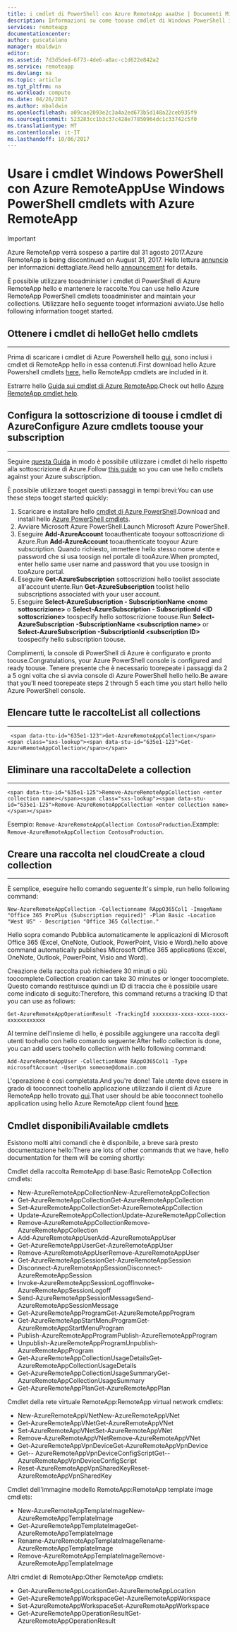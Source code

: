```yaml
---
title: i cmdlet di PowerShell con Azure RemoteApp aaaUse | Documenti Microsoft
description: Informazioni su come toouse cmdlet di Windows PowerShell in Azure RemoteApp.
services: remoteapp
documentationcenter: 
author: guscatalano
manager: mbaldwin
editor: 
ms.assetid: 7d3d5ded-6f73-4de6-a8ac-c1d622e842a2
ms.service: remoteapp
ms.devlang: na
ms.topic: article
ms.tgt_pltfrm: na
ms.workload: compute
ms.date: 04/26/2017
ms.author: mbaldwin
ms.openlocfilehash: a09cae2093e2c3a4a2ed673b5d148a22ceb935f9
ms.sourcegitcommit: 523283cc1b3c37c428e77850964dc1c33742c5f0
ms.translationtype: MT
ms.contentlocale: it-IT
ms.lasthandoff: 10/06/2017
---
```

# <a name="use-windows-powershell-cmdlets-with-azure-remoteapp"></a><span data-ttu-id="635e1-103">Usare i cmdlet Windows PowerShell con Azure RemoteApp</span><span class="sxs-lookup"><span data-stu-id="635e1-103">Use Windows PowerShell cmdlets with Azure RemoteApp</span></span>
> [!IMPORTANT]
> <span data-ttu-id="635e1-104">Azure RemoteApp verrà sospeso a partire dal 31 agosto 2017.</span><span class="sxs-lookup"><span data-stu-id="635e1-104">Azure RemoteApp is being discontinued on August 31, 2017.</span></span> <span data-ttu-id="635e1-105">Hello lettura [annuncio](https://go.microsoft.com/fwlink/?linkid=821148) per informazioni dettagliate.</span><span class="sxs-lookup"><span data-stu-id="635e1-105">Read hello [announcement](https://go.microsoft.com/fwlink/?linkid=821148) for details.</span></span>
> 
> 

 <span data-ttu-id="635e1-106">È possibile utilizzare tooadminister i cmdlet di PowerShell di Azure RemoteApp hello e mantenere le raccolte.</span><span class="sxs-lookup"><span data-stu-id="635e1-106">You can use hello Azure RemoteApp PowerShell cmdlets tooadminister and maintain your collections.</span></span> <span data-ttu-id="635e1-107">Utilizzare hello seguente tooget informazioni avviato.</span><span class="sxs-lookup"><span data-stu-id="635e1-107">Use hello following information tooget started.</span></span>

## <a name="get-hello-cmdlets"></a><span data-ttu-id="635e1-108">Ottenere i cmdlet di hello</span><span class="sxs-lookup"><span data-stu-id="635e1-108">Get hello cmdlets</span></span>
- - -
<span data-ttu-id="635e1-109">Prima di scaricare i cmdlet di Azure Powershell hello [qui](http://go.microsoft.com/?linkid=9811175), sono inclusi i cmdlet di RemoteApp hello in essa contenuti.</span><span class="sxs-lookup"><span data-stu-id="635e1-109">First download hello Azure Powershell cmdlets [here](http://go.microsoft.com/?linkid=9811175), hello RemoteApp cmdlets are included in it.</span></span> 

<span data-ttu-id="635e1-110">Estrarre hello [Guida sui cmdlet di Azure RemoteApp](/powershell/module/azure?view=azuresmps-3.7.0).</span><span class="sxs-lookup"><span data-stu-id="635e1-110">Check out hello [Azure RemoteApp cmdlet help](/powershell/module/azure?view=azuresmps-3.7.0).</span></span>

## <a name="configure-azure-cmdlets-toouse-your-subscription"></a><span data-ttu-id="635e1-111">Configura la sottoscrizione di toouse i cmdlet di Azure</span><span class="sxs-lookup"><span data-stu-id="635e1-111">Configure Azure cmdlets toouse your subscription</span></span>
- - -
<span data-ttu-id="635e1-112">Seguire [questa Guida](/powershell/azure/overview) in modo è possibile utilizzare i cmdlet di hello rispetto alla sottoscrizione di Azure.</span><span class="sxs-lookup"><span data-stu-id="635e1-112">Follow [this guide](/powershell/azure/overview) so you can use hello cmdlets against your Azure subscription.</span></span>

<span data-ttu-id="635e1-113">È possibile utilizzare tooget questi passaggi in tempi brevi:</span><span class="sxs-lookup"><span data-stu-id="635e1-113">You can use these steps tooget started quickly:</span></span>

1. <span data-ttu-id="635e1-114">Scaricare e installare hello [cmdlet di Azure PowerShell](http://go.microsoft.com/?linkid=9811175).</span><span class="sxs-lookup"><span data-stu-id="635e1-114">Download and install hello [Azure PowerShell cmdlets](http://go.microsoft.com/?linkid=9811175).</span></span>
2. <span data-ttu-id="635e1-115">Avviare Microsoft Azure PowerShell.</span><span class="sxs-lookup"><span data-stu-id="635e1-115">Launch Microsoft Azure PowerShell.</span></span>
3. <span data-ttu-id="635e1-116">Eseguire **Add-AzureAccount** tooauthenticate tooyour sottoscrizione di Azure.</span><span class="sxs-lookup"><span data-stu-id="635e1-116">Run **Add-AzureAccount** tooauthenticate tooyour Azure subscription.</span></span> <span data-ttu-id="635e1-117">Quando richiesto, immettere hello stesso nome utente e password che si usa toosign nel portale di tooAzure.</span><span class="sxs-lookup"><span data-stu-id="635e1-117">When prompted, enter hello same user name and password that you use toosign in tooAzure portal.</span></span>  
4. <span data-ttu-id="635e1-118">Eseguire **Get-AzureSubscription** sottoscrizioni hello toolist associate all'account utente.</span><span class="sxs-lookup"><span data-stu-id="635e1-118">Run **Get-AzureSubscription** toolist hello subscriptions associated with your user account.</span></span> 
5. <span data-ttu-id="635e1-119">Eseguire **Select-AzureSubscription - SubscriptionName &lt;nome sottoscrizione&gt;**  o **Select-AzureSubscription - SubscriptionId &lt;ID sottoscrizione&gt;**  toospecify hello sottoscrizione toouse.</span><span class="sxs-lookup"><span data-stu-id="635e1-119">Run **Select-AzureSubscription -SubscriptionName &lt;subscription name&gt;** or **Select-AzureSubscription -SubscriptionId &lt;subscription ID&gt;** toospecify hello subscription toouse.</span></span>

<span data-ttu-id="635e1-120">Complimenti, la console di PowerShell di Azure è configurato e pronto toouse.</span><span class="sxs-lookup"><span data-stu-id="635e1-120">Congratulations, your Azure PowerShell console is configured and ready toouse.</span></span> <span data-ttu-id="635e1-121">Tenere presente che è necessario toorepeate i passaggi da 2 a 5 ogni volta che si avvia console di Azure PowerShell hello hello.</span><span class="sxs-lookup"><span data-stu-id="635e1-121">Be aware that you'll need toorepeate steps 2 through 5 each time you start hello hello Azure PowerShell console.</span></span>  


## <a name="list-all-collections"></a><span data-ttu-id="635e1-122">Elencare tutte le raccolte</span><span class="sxs-lookup"><span data-stu-id="635e1-122">List all collections</span></span>
- - -
     <span data-ttu-id="635e1-123">Get-AzureRemoteAppCollection</span><span class="sxs-lookup"><span data-stu-id="635e1-123">Get-AzureRemoteAppCollection</span></span>

## <a name="delete-a-collection"></a><span data-ttu-id="635e1-124">Eliminare una raccolta</span><span class="sxs-lookup"><span data-stu-id="635e1-124">Delete a collection</span></span>
- - -
    <span data-ttu-id="635e1-125">Remove-AzureRemoteAppCollection <enter collection name></span><span class="sxs-lookup"><span data-stu-id="635e1-125">Remove-AzureRemoteAppCollection <enter collection name></span></span>

<span data-ttu-id="635e1-126">Esempio: `Remove-AzureRemoteAppCollection ContosoProduction`.</span><span class="sxs-lookup"><span data-stu-id="635e1-126">Example:  `Remove-AzureRemoteAppCollection ContosoProduction`.</span></span>

## <a name="create-a-cloud-collection"></a><span data-ttu-id="635e1-127">Creare una raccolta nel cloud</span><span class="sxs-lookup"><span data-stu-id="635e1-127">Create a cloud collection</span></span>
- - -
<span data-ttu-id="635e1-128">È semplice, eseguire hello comando seguente:</span><span class="sxs-lookup"><span data-stu-id="635e1-128">It's simple, run hello following command:</span></span>

    New-AzureRemoteAppCollection -Collectionname RAppO365Col1 -ImageName "Office 365 ProPlus (Subscription required)" -Plan Basic -Location "West US" - Description "Office 365 Collection."

<span data-ttu-id="635e1-129">Hello sopra comando Pubblica automaticamente le applicazioni di Microsoft Office 365 (Excel, OneNote, Outlook, PowerPoint, Visio e Word).</span><span class="sxs-lookup"><span data-stu-id="635e1-129">hello above command automatically publishes Microsoft Office 365 applications (Excel, OneNote, Outlook, PowerPoint, Visio and Word).</span></span>

<span data-ttu-id="635e1-130">Creazione della raccolta può richiedere 30 minuti o più toocomplete.</span><span class="sxs-lookup"><span data-stu-id="635e1-130">Collection creation can take 30 minutes or longer toocomplete.</span></span> <span data-ttu-id="635e1-131">Questo comando restituisce quindi un ID di traccia che è possibile usare come indicato di seguito:</span><span class="sxs-lookup"><span data-stu-id="635e1-131">Therefore, this command returns a tracking ID that you can use as follows:</span></span>

    Get-AzureRemoteAppOperationResult -TrackingId xxxxxxxx-xxxx-xxxx-xxxx-xxxxxxxxxxxx

<span data-ttu-id="635e1-132">Al termine dell'insieme di hello, è possibile aggiungere una raccolta degli utenti toohello con hello comando seguente:</span><span class="sxs-lookup"><span data-stu-id="635e1-132">After hello collection is done, you can add users toohello collection with hello following command:</span></span>

    Add-AzureRemoteAppUser -CollectionName RAppO365Col1 -Type microsoftAccount -UserUpn someone@domain.com

<span data-ttu-id="635e1-133">L'operazione è così completata.</span><span class="sxs-lookup"><span data-stu-id="635e1-133">And you're done!</span></span> <span data-ttu-id="635e1-134">Tale utente deve essere in grado di tooconnect toohello applicazione utilizzando il client di Azure RemoteApp hello trovato [qui](https://www.remoteapp.windowsazure.com/).</span><span class="sxs-lookup"><span data-stu-id="635e1-134">That user should be able tooconnect toohello application using hello Azure RemoteApp client found [here](https://www.remoteapp.windowsazure.com/).</span></span>

## <a name="available-cmdlets"></a><span data-ttu-id="635e1-135">Cmdlet disponibili</span><span class="sxs-lookup"><span data-stu-id="635e1-135">Available cmdlets</span></span>
<span data-ttu-id="635e1-136">Esistono molti altri comandi che è disponibile, a breve sarà presto documentazione hello:</span><span class="sxs-lookup"><span data-stu-id="635e1-136">There are lots of other commands that we have, hello documentation for them will be coming shortly:</span></span>

<span data-ttu-id="635e1-137">Cmdlet della raccolta RemoteApp di base:</span><span class="sxs-lookup"><span data-stu-id="635e1-137">Basic RemoteApp Collection cmdlets:</span></span> 

* <span data-ttu-id="635e1-138">New-AzureRemoteAppCollection</span><span class="sxs-lookup"><span data-stu-id="635e1-138">New-AzureRemoteAppCollection</span></span>
* <span data-ttu-id="635e1-139">Get-AzureRemoteAppCollection</span><span class="sxs-lookup"><span data-stu-id="635e1-139">Get-AzureRemoteAppCollection</span></span>
* <span data-ttu-id="635e1-140">Set-AzureRemoteAppCollection</span><span class="sxs-lookup"><span data-stu-id="635e1-140">Set-AzureRemoteAppCollection</span></span>
* <span data-ttu-id="635e1-141">Update-AzureRemoteAppCollection</span><span class="sxs-lookup"><span data-stu-id="635e1-141">Update-AzureRemoteAppCollection</span></span>
* <span data-ttu-id="635e1-142">Remove-AzureRemoteAppCollection</span><span class="sxs-lookup"><span data-stu-id="635e1-142">Remove-AzureRemoteAppCollection</span></span>
* <span data-ttu-id="635e1-143">Add-AzureRemoteAppUser</span><span class="sxs-lookup"><span data-stu-id="635e1-143">Add-AzureRemoteAppUser</span></span>
* <span data-ttu-id="635e1-144">Get-AzureRemoteAppUser</span><span class="sxs-lookup"><span data-stu-id="635e1-144">Get-AzureRemoteAppUser</span></span>
* <span data-ttu-id="635e1-145">Remove-AzureRemoteAppUser</span><span class="sxs-lookup"><span data-stu-id="635e1-145">Remove-AzureRemoteAppUser</span></span>
* <span data-ttu-id="635e1-146">Get-AzureRemoteAppSession</span><span class="sxs-lookup"><span data-stu-id="635e1-146">Get-AzureRemoteAppSession</span></span>
* <span data-ttu-id="635e1-147">Disconnect-AzureRemoteAppSession</span><span class="sxs-lookup"><span data-stu-id="635e1-147">Disconnect-AzureRemoteAppSession</span></span>
* <span data-ttu-id="635e1-148">Invoke-AzureRemoteAppSessionLogoff</span><span class="sxs-lookup"><span data-stu-id="635e1-148">Invoke-AzureRemoteAppSessionLogoff</span></span>
* <span data-ttu-id="635e1-149">Send-AzureRemoteAppSessionMessage</span><span class="sxs-lookup"><span data-stu-id="635e1-149">Send-AzureRemoteAppSessionMessage</span></span>
* <span data-ttu-id="635e1-150">Get-AzureRemoteAppProgram</span><span class="sxs-lookup"><span data-stu-id="635e1-150">Get-AzureRemoteAppProgram</span></span>
* <span data-ttu-id="635e1-151">Get-AzureRemoteAppStartMenuProgram</span><span class="sxs-lookup"><span data-stu-id="635e1-151">Get-AzureRemoteAppStartMenuProgram</span></span>
* <span data-ttu-id="635e1-152">Publish-AzureRemoteAppProgram</span><span class="sxs-lookup"><span data-stu-id="635e1-152">Publish-AzureRemoteAppProgram</span></span>
* <span data-ttu-id="635e1-153">Unpublish-AzureRemoteAppProgram</span><span class="sxs-lookup"><span data-stu-id="635e1-153">Unpublish-AzureRemoteAppProgram</span></span>
* <span data-ttu-id="635e1-154">Get-AzureRemoteAppCollectionUsageDetails</span><span class="sxs-lookup"><span data-stu-id="635e1-154">Get-AzureRemoteAppCollectionUsageDetails</span></span>
* <span data-ttu-id="635e1-155">Get-AzureRemoteAppCollectionUsageSummary</span><span class="sxs-lookup"><span data-stu-id="635e1-155">Get-AzureRemoteAppCollectionUsageSummary</span></span>
* <span data-ttu-id="635e1-156">Get-AzureRemoteAppPlan</span><span class="sxs-lookup"><span data-stu-id="635e1-156">Get-AzureRemoteAppPlan</span></span>

<span data-ttu-id="635e1-157">Cmdlet della rete virtuale RemoteApp:</span><span class="sxs-lookup"><span data-stu-id="635e1-157">RemoteApp virtual network cmdlets:</span></span>

* <span data-ttu-id="635e1-158">New-AzureRemoteAppVNet</span><span class="sxs-lookup"><span data-stu-id="635e1-158">New-AzureRemoteAppVNet</span></span>
* <span data-ttu-id="635e1-159">Get-AzureRemoteAppVNet</span><span class="sxs-lookup"><span data-stu-id="635e1-159">Get-AzureRemoteAppVNet</span></span>
* <span data-ttu-id="635e1-160">Set-AzureRemoteAppVNet</span><span class="sxs-lookup"><span data-stu-id="635e1-160">Set-AzureRemoteAppVNet</span></span>
* <span data-ttu-id="635e1-161">Remove-AzureRemoteAppVNet</span><span class="sxs-lookup"><span data-stu-id="635e1-161">Remove-AzureRemoteAppVNet</span></span>
* <span data-ttu-id="635e1-162">Get-AzureRemoteAppVpnDevice</span><span class="sxs-lookup"><span data-stu-id="635e1-162">Get-AzureRemoteAppVpnDevice</span></span>
* <span data-ttu-id="635e1-163">Get-- AzureRemoteAppVpnDeviceConfigScript</span><span class="sxs-lookup"><span data-stu-id="635e1-163">Get-- AzureRemoteAppVpnDeviceConfigScript</span></span>
* <span data-ttu-id="635e1-164">Reset-AzureRemoteAppVpnSharedKey</span><span class="sxs-lookup"><span data-stu-id="635e1-164">Reset-AzureRemoteAppVpnSharedKey</span></span>

<span data-ttu-id="635e1-165">Cmdlet dell'immagine modello RemoteApp:</span><span class="sxs-lookup"><span data-stu-id="635e1-165">RemoteApp template image cmdlets:</span></span>

* <span data-ttu-id="635e1-166">New-AzureRemoteAppTemplateImage</span><span class="sxs-lookup"><span data-stu-id="635e1-166">New-AzureRemoteAppTemplateImage</span></span>
* <span data-ttu-id="635e1-167">Get-AzureRemoteAppTemplateImage</span><span class="sxs-lookup"><span data-stu-id="635e1-167">Get-AzureRemoteAppTemplateImage</span></span>
* <span data-ttu-id="635e1-168">Rename-AzureRemoteAppTemplateImage</span><span class="sxs-lookup"><span data-stu-id="635e1-168">Rename-AzureRemoteAppTemplateImage</span></span>
* <span data-ttu-id="635e1-169">Remove-AzureRemoteAppTemplateImage</span><span class="sxs-lookup"><span data-stu-id="635e1-169">Remove-AzureRemoteAppTemplateImage</span></span>

<span data-ttu-id="635e1-170">Altri cmdlet di RemoteApp:</span><span class="sxs-lookup"><span data-stu-id="635e1-170">Other RemoteApp cmdlets:</span></span>

* <span data-ttu-id="635e1-171">Get-AzureRemoteAppLocation</span><span class="sxs-lookup"><span data-stu-id="635e1-171">Get-AzureRemoteAppLocation</span></span>
* <span data-ttu-id="635e1-172">Get-AzureRemoteAppWorkspace</span><span class="sxs-lookup"><span data-stu-id="635e1-172">Get-AzureRemoteAppWorkspace</span></span>
* <span data-ttu-id="635e1-173">Set-AzureRemoteAppWorkspace</span><span class="sxs-lookup"><span data-stu-id="635e1-173">Set-AzureRemoteAppWorkspace</span></span>
* <span data-ttu-id="635e1-174">Get-AzureRemoteAppOperationResult</span><span class="sxs-lookup"><span data-stu-id="635e1-174">Get-AzureRemoteAppOperationResult</span></span>

